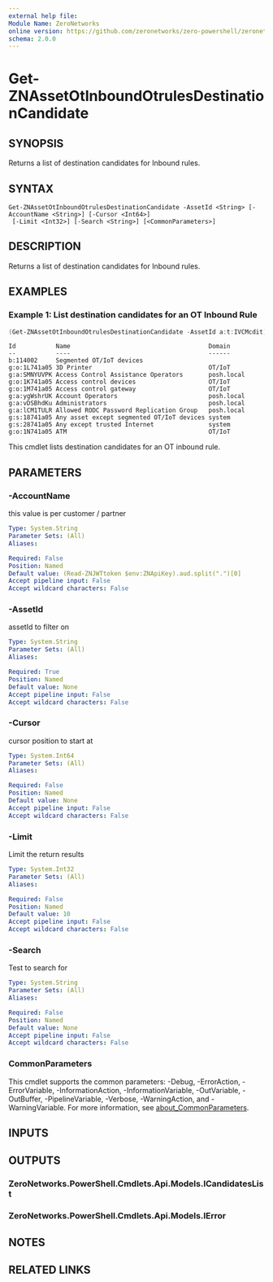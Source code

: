 ```yaml
---
external help file:
Module Name: ZeroNetworks
online version: https://github.com/zeronetworks/zero-powershell/zeronetworks/get-znassetotinboundotrulesdestinationcandidate
schema: 2.0.0
---
```


# Get-ZNAssetOtInboundOtrulesDestinationCandidate

## SYNOPSIS
Returns a list of destination candidates for Inbound rules.

## SYNTAX

```
Get-ZNAssetOtInboundOtrulesDestinationCandidate -AssetId <String> [-AccountName <String>] [-Cursor <Int64>]
 [-Limit <Int32>] [-Search <String>] [<CommonParameters>]
```

## DESCRIPTION
Returns a list of destination candidates for Inbound rules.

## EXAMPLES

### Example 1: List destination candidates for an OT Inbound Rule
```powershell
(Get-ZNAssetOtInboundOtrulesDestinationCandidate -AssetId a:t:IVCMcdit).Items
```

```output
Id           Name                                      Domain
--           ----                                      ------
b:114002     Segmented OT/IoT devices                  
g:o:1L741a05 3D Printer                                OT/IoT
g:a:SMNYUVPK Access Control Assistance Operators       posh.local
g:o:1K741a05 Access control devices                    OT/IoT
g:o:1M741a05 Access control gateway                    OT/IoT
g:a:ygWshrUK Account Operators                         posh.local
g:a:vDSBhdKu Administrators                            posh.local
g:a:lCM1TULR Allowed RODC Password Replication Group   posh.local
g:s:18741a05 Any asset except segmented OT/IoT devices system
g:s:28741a05 Any except trusted Internet               system
g:o:1N741a05 ATM                                       OT/IoT
```

This cmdlet lists destination candidates for an OT inbound rule.

## PARAMETERS

### -AccountName
this value is per customer / partner

```yaml
Type: System.String
Parameter Sets: (All)
Aliases:

Required: False
Position: Named
Default value: (Read-ZNJWTtoken $env:ZNApiKey).aud.split(".")[0]
Accept pipeline input: False
Accept wildcard characters: False
```

### -AssetId
assetId to filter on

```yaml
Type: System.String
Parameter Sets: (All)
Aliases:

Required: True
Position: Named
Default value: None
Accept pipeline input: False
Accept wildcard characters: False
```

### -Cursor
cursor position to start at

```yaml
Type: System.Int64
Parameter Sets: (All)
Aliases:

Required: False
Position: Named
Default value: None
Accept pipeline input: False
Accept wildcard characters: False
```

### -Limit
Limit the return results

```yaml
Type: System.Int32
Parameter Sets: (All)
Aliases:

Required: False
Position: Named
Default value: 10
Accept pipeline input: False
Accept wildcard characters: False
```

### -Search
Test to search for

```yaml
Type: System.String
Parameter Sets: (All)
Aliases:

Required: False
Position: Named
Default value: None
Accept pipeline input: False
Accept wildcard characters: False
```

### CommonParameters
This cmdlet supports the common parameters: -Debug, -ErrorAction, -ErrorVariable, -InformationAction, -InformationVariable, -OutVariable, -OutBuffer, -PipelineVariable, -Verbose, -WarningAction, and -WarningVariable. For more information, see [about_CommonParameters](http://go.microsoft.com/fwlink/?LinkID=113216).

## INPUTS

## OUTPUTS

### ZeroNetworks.PowerShell.Cmdlets.Api.Models.ICandidatesList

### ZeroNetworks.PowerShell.Cmdlets.Api.Models.IError

## NOTES

## RELATED LINKS

